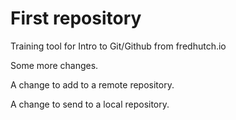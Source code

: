 # First repository

Training tool for Intro to Git/Github from fredhutch.io

Some more changes.

A change to add to a remote repository.

A change to send to a local repository.
